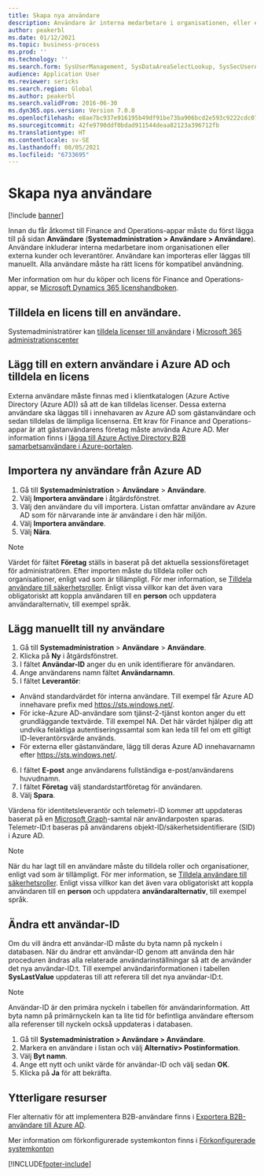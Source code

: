 ```yaml
---
title: Skapa nya användare
description: Användare är interna medarbetare i organisationen, eller externa kunder och leverantörer, som behöver åtkomst till systemet för att utföra sitt arbete.
author: peakerbl
ms.date: 01/12/2021
ms.topic: business-process
ms.prod: ''
ms.technology: ''
ms.search.form: SysUserManagement, SysDataAreaSelectLookup, SysSecUserAddRoles, SysUserMSODSUserImport
audience: Application User
ms.reviewer: sericks
ms.search.region: Global
ms.author: peakerbl
ms.search.validFrom: 2016-06-30
ms.dyn365.ops.version: Version 7.0.0
ms.openlocfilehash: e8ae7bc937e916195b49df91be73ba906bcd2e593c9222cdc07adfcbf2396c05
ms.sourcegitcommit: 42fe9790ddf0bdad911544deaa82123a396712fb
ms.translationtype: HT
ms.contentlocale: sv-SE
ms.lasthandoff: 08/05/2021
ms.locfileid: "6733695"
---
```

# <a name="create-new-users"></a>Skapa nya användare

[!include [banner](../../includes/banner.md)]

Innan du får åtkomst till Finance and Operations-appar måste du först lägga till på sidan **Användare** (**Systemadministration \> Användare \> Användare**). Användare inkluderar interna medarbetare inom organisationen eller externa kunder och leverantörer. Användare kan importeras eller läggas till manuellt. Alla användare måste ha rätt licens för kompatibel användning.

Mer information om hur du köper och licens för Finance and Operations-appar, se [Microsoft Dynamics 365 licenshandboken](https://go.microsoft.com/fwlink/?LinkId=866544&amp;clcid=0x409).

## <a name="assign-a-license-to-a-user"></a>Tilldela en licens till en användare.
Systemadministratörer kan [tilldela licenser till användare](/office365/admin/subscriptions-and-billing/assign-licenses-to-users?view=o365-worldwide) i [Microsoft 365 administrationscenter](/office365/admin/admin-overview/about-the-admin-center?view=o365-worldwide)

## <a name="add-an-external-user-in-azure-ad-and-assign-a-license"></a>Lägg till en extern användare i Azure AD och tilldela en licens 
Externa användare måste finnas med i klientkatalogen (Azure Active Directory (Azure AD)) så att de kan tilldelas licenser. Dessa externa användare ska läggas till i innehavaren av Azure AD som gästanvändare och sedan tilldelas de lämpliga licenserna. Ett krav för Finance and Operations-appar är att gästanvändarens företag måste använda Azure AD. Mer information finns i [lägga till Azure Active Directory B2B samarbetsanvändare i Azure-portalen](/azure/active-directory/b2b/add-users-administrator).

## <a name="import-new-users-from-azure-ad"></a>Importera ny användare från Azure AD 
1. Gå till **Systemadministration** \> **Användare** \> **Användare**.
2. Välj **Importera användare** i åtgärdsfönstret.
3. Välj den användare du vill importera. Listan omfattar användare av Azure AD som för närvarande inte är användare i den här miljön.
4. Välj **Importera användare**.
5. Välj **Nära**.

> [!NOTE]
> Värdet för fältet **Företag** ställs in baserat på det aktuella sessionsföretaget för administratören. Efter importen måste du tilldela roller och organisationer, enligt vad som är tillämpligt. För mer information, se [Tilldela användare till säkerhetsroller](assign-users-security-roles.md). Enligt vissa villkor kan det även vara obligatoriskt att koppla användaren till en **person** och uppdatera användaralternativ, till exempel språk.

## <a name="manually-add-a-new-user"></a>Lägg manuellt till ny användare
1. Gå till **Systemadministration** \> **Användare** \> **Användare**.
2. Klicka på **Ny** i åtgärdsfönstret.
3. I fältet **Användar-ID** anger du en unik identifierare för användaren.   
4. Ange användarens namn fältet **Användarnamn**.  
5. I fältet **Leverantör**:
 - Använd standardvärdet för interna användare. Till exempel får Azure AD innehavare prefix med https://sts.windows.net/.  
 - För icke-Azure AD-användare som tjänst-2-tjänst konton anger du ett grundläggande textvärde. Till exempel NA. Det här värdet hjälper dig att undvika felaktiga autentiseringssamtal som kan leda till fel om ett giltigt ID-leverantörsvärde används.  
 - För externa eller gästanvändare, lägg till deras Azure AD innehavarnamn efter https://sts.windows.net/.
6. I fältet **E-post** ange användarens fullständiga e-post/användarens huvudnamn.  
7. I fältet **Företag** välj standardstartföretag för användaren. 
8. Välj **Spara**.

Värdena för identitetsleverantör och telemetri-ID kommer att uppdateras baserat på en [Microsoft Graph](/graph/overview)-samtal när användarposten sparas. Telemetr-ID:t baseras på användarens objekt-ID/säkerhetsidentifierare (SID) i Azure AD.

> [!NOTE]
> När du har lagt till en användare måste du tilldela roller och organisationer, enligt vad som är tillämpligt. För mer information, se [Tilldela användare till säkerhetsroller](assign-users-security-roles.md). Enligt vissa villkor kan det även vara obligatoriskt att koppla användaren till en **person** och uppdatera **användaralternativ**, till exempel språk.

## <a name="change-a-user-id"></a>Ändra ett användar-ID
Om du vill ändra ett användar-ID måste du byta namn på nyckeln i databasen. När du ändrar ett användar-ID genom att använda den här proceduren ändras alla relaterade användarinställningar så att de använder det nya användar-ID:t. Till exempel användarinformationen i tabellen **SysLastValue** uppdateras till att referera till det nya användar-ID:t.

> [!NOTE]
> Användar-ID är den primära nyckeln i tabellen för användarinformation. Att byta namn på primärnyckeln kan ta lite tid för befintliga användare eftersom alla referenser till nyckeln också uppdateras i databasen. 

1. Gå till **Systemadministration \> Användare \> Användare**.
2. Markera en användare i listan och välj **Alternativ\> Postinformation**.
3. Välj **Byt namn**.
4. Ange ett nytt och unikt värde för användar-ID och välj sedan **OK**. 
5. Klicka på **Ja** för att bekräfta.

## <a name="additional-resources"></a>Ytterligare resurser

Fler alternativ för att implementera B2B-användare finns i [Exportera B2B-användare till Azure AD](../implement-b2b.md).

Mer information om förkonfigurerade systemkonton finns i [Förkonfigurerade systemkonton](../pre-configured-system-accounts.md)


[!INCLUDE[footer-include](../../../../includes/footer-banner.md)]